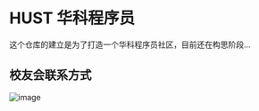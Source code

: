 # HUST 华科程序员

这个仓库的建立是为了打造一个华科程序员社区，目前还在构思阶段...

## 校友会联系方式

![image](https://user-images.githubusercontent.com/13344830/231677488-a5914958-6c42-4fdb-bf64-7fdeefbf96bf.png)
